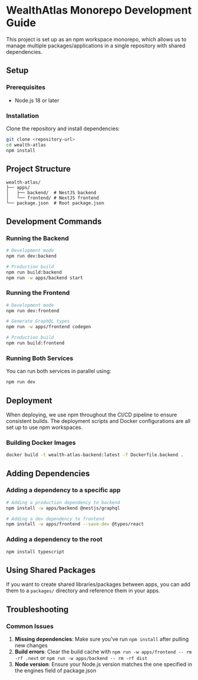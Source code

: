 # WealthAtlas Monorepo Development Guide

This project is set up as an npm workspace monorepo, which allows us to manage multiple packages/applications in a single repository with shared dependencies.

## Setup

### Prerequisites
- Node.js 18 or later

### Installation

Clone the repository and install dependencies:

```bash
git clone <repository-url>
cd wealth-atlas
npm install
```

## Project Structure

```
wealth-atlas/
├── apps/
│   ├── backend/  # NestJS backend
│   └── frontend/ # NextJS frontend
└── package.json  # Root package.json
```

## Development Commands

### Running the Backend

```bash
# Development mode
npm run dev:backend

# Production build
npm run build:backend
npm run -w apps/backend start
```

### Running the Frontend

```bash
# Development mode
npm run dev:frontend

# Generate GraphQL types
npm run -w apps/frontend codegen

# Production build
npm run build:frontend
```

### Running Both Services

You can run both services in parallel using:

```bash
npm run dev
```

## Deployment

When deploying, we use npm throughout the CI/CD pipeline to ensure consistent builds. The deployment scripts and Docker configurations are all set up to use npm workspaces.

### Building Docker Images

```bash
docker build -t wealth-atlas-backend:latest -f Dockerfile.backend .
```

## Adding Dependencies

### Adding a dependency to a specific app

```bash
# Adding a production dependency to backend
npm install -w apps/backend @nestjs/graphql

# Adding a dev dependency to frontend
npm install -w apps/frontend --save-dev @types/react
```

### Adding a dependency to the root

```bash
npm install typescript
```

## Using Shared Packages

If you want to create shared libraries/packages between apps, you can add them to a `packages/` directory and reference them in your apps.

## Troubleshooting

### Common Issues

1. **Missing dependencies**: Make sure you've run `npm install` after pulling new changes
2. **Build errors**: Clear the build cache with `npm run -w apps/frontend -- rm -rf .next` or `npm run -w apps/backend -- rm -rf dist`
3. **Node version**: Ensure your Node.js version matches the one specified in the engines field of package.json
